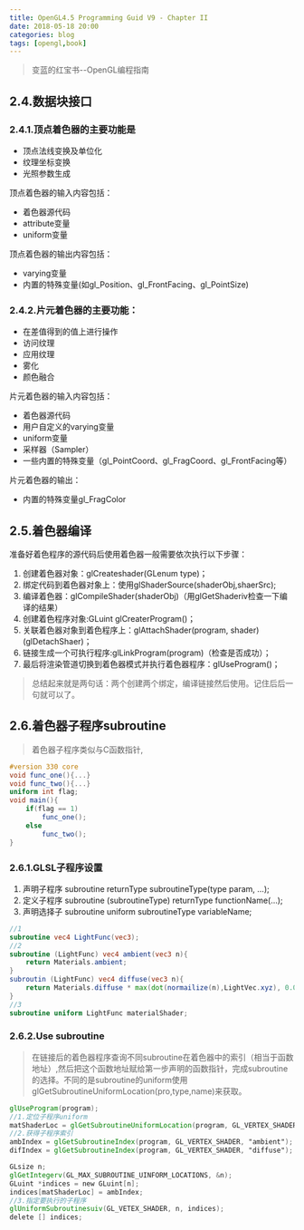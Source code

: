 ```yaml
---
title: OpenGL4.5 Programming Guid V9 - Chapter II
date: 2018-05-18 20:00
categories: blog
tags: [opengl,book]
---
```

> 变蓝的红宝书--OpenGL编程指南

## 2.4.数据块接口
### 2.4.1.顶点着色器的主要功能是
- 顶点法线变换及单位化
- 纹理坐标变换
- 光照参数生成

顶点着色器的输入内容包括：
- 着色器源代码
- attribute变量
- uniform变量

顶点着色器的输出内容包括：
- varying变量
- 内置的特殊变量(如gl_Position、gl_FrontFacing、gl_PointSize)

### 2.4.2.片元着色器的主要功能：
- 在差值得到的值上进行操作
- 访问纹理
- 应用纹理
- 雾化
- 颜色融合

片元着色器的输入内容包括：
- 着色器源代码
- 用户自定义的varying变量
- uniform变量
- 采样器（Sampler）
- 一些内置的特殊变量（gl_PointCoord、gl_FragCoord、gl_FrontFacing等）

片元着色器的输出：
- 内置的特殊变量gl_FragColor

## 2.5.着色器编译
准备好着色程序的源代码后使用着色器一般需要依次执行以下步骤：
1. 创建着色器对象：glCreateshader(GLenum type)；
2. 绑定代码到着色器对象上：使用glShaderSource(shaderObj,shaerSrc);
3. 编译着色器：glCompileShader(shaderObj)（用glGetShaderiv检查一下编译的结果）
4. 创建着色程序对象:GLuint glCreaterProgram()；
5. 关联着色器对象到着色程序上：glAttachShader(program, shader)(glDetachShaer)；
6. 链接生成一个可执行程序:glLinkProgram(program)（检查是否成功）；
7. 最后将渲染管道切换到着色器模式并执行着色器程序：glUseProgram()；
> 总结起来就是两句话：两个创建两个绑定，编译链接然后使用。记住后后一句就可以了。

## 2.6.着色器子程序subroutine
> 着色器子程序类似与C函数指针,
```glsl
#version 330 core
void func_one(){...}
void func_two(){...}
uniform int flag;
void main(){
    if(flag == 1)
        func_one();
    else
        func_two();
}
```
### 2.6.1.GLSL子程序设置
1. 声明子程序 subroutine returnType subroutineType(type param, ...);
2. 定义子程序 subroutine (subroutineType) returnType functionName(...);
3. 声明选择子 subroutine uniform subroutineType variableName;
```glsl
//1
subroutine vec4 LightFunc(vec3);
//2
subroutine (LightFunc) vec4 ambient(vec3 n){
    return Materials.ambient;
}
subroutin (LightFunc) vec4 diffuse(vec3 n){
    return Materials.diffuse * max(dot(normailize(n),LightVec.xyz), 0.0);
}
//3
subroutine uniform LightFunc materialShader;
```
### 2.6.2.Use subroutine
> 在链接后的着色器程序查询不同subroutine在着色器中的索引（相当于函数地址）,然后把这个函数地址赋给第一步声明的函数指针，完成subroutine的选择。不同的是subroutine的uniform使用glGetSubroutineUniformLocation(pro,type,name)来获取。

```glsl
glUseProgram(program);
//1.定位子程序uniform
matShaderLoc = glGetSubroutineUniformLocation(program, GL_VERTEX_SHADER, "materialShader");
//2.获得子程序索引
ambIndex = glGetSubroutineIndex(program, GL_VERTEX_SHADER, "ambient");
difIndex = glGetSubroutineIndex(program, GL_VERTEX_SHADER, "diffuse");

GLsize n;
glGetIntegerv(GL_MAX_SUBROUTINE_UINFORM_LOCATIONS, &n);
GLuint *indices = new GLuint[n];
indices[matShaderLoc] = ambIndex;
//3.指定要执行的子程序
glUniformSubroutinesuiv(GL_VETEX_SHADER, n, indices);
delete [] indices;
```